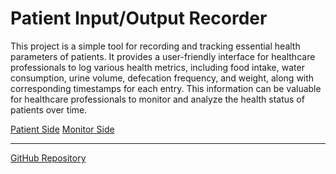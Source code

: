 # Patient Input/Output Recorder

This project is a simple tool for recording and tracking essential health parameters of patients. It provides a user-friendly interface for healthcare professionals to log various health metrics, including food intake, water consumption, urine volume, defecation frequency, and weight, along with corresponding timestamps for each entry. This information can be valuable for healthcare professionals to monitor and analyze the health status of patients over time.

[Patient Side](https://lifeadventurer.github.io/patient-input-output-recorder/patient/)
[Monitor Side](https://lifeadventurer.github.io/patient-input-output-recorder/monitor/)

---
[GitHub Repository](https://github.com/LifeAdventurer/patient-input-output-recorder/)
